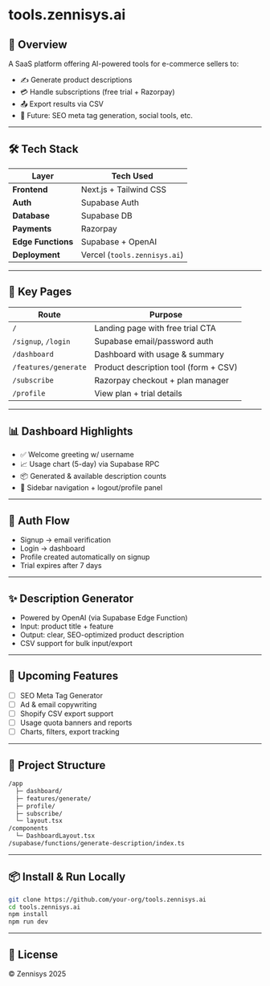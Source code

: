 # tools.zennisys.ai

## 🧠 Overview

A SaaS platform offering AI-powered tools for e-commerce sellers to:

- ✍️ Generate product descriptions  
- 💳 Handle subscriptions (free trial + Razorpay)  
- 📤 Export results via CSV  
- 🧠 Future: SEO meta tag generation, social tools, etc.

---

## 🛠️ Tech Stack

| Layer             | Tech Used                        |
|-------------------|----------------------------------|
| **Frontend**      | Next.js + Tailwind CSS           |
| **Auth**          | Supabase Auth                    |
| **Database**      | Supabase DB                      |
| **Payments**      | Razorpay                         |
| **Edge Functions**| Supabase + OpenAI                |
| **Deployment**    | Vercel (`tools.zennisys.ai`)     |

---

## 📄 Key Pages

| Route                | Purpose                               |
|----------------------|---------------------------------------|
| `/`                  | Landing page with free trial CTA      |
| `/signup`, `/login`  | Supabase email/password auth          |
| `/dashboard`         | Dashboard with usage & summary        |
| `/features/generate` | Product description tool (form + CSV) |
| `/subscribe`         | Razorpay checkout + plan manager      |
| `/profile`           | View plan + trial details             |

---

## 📊 Dashboard Highlights

- ✅ Welcome greeting w/ username  
- 📈 Usage chart (5-day) via Supabase RPC  
- 📦 Generated & available description counts  
- 🧭 Sidebar navigation + logout/profile panel

---

## 🔐 Auth Flow

- Signup → email verification  
- Login → dashboard  
- Profile created automatically on signup  
- Trial expires after 7 days

---

## ✨ Description Generator

- Powered by OpenAI (via Supabase Edge Function)  
- Input: product title + feature  
- Output: clear, SEO-optimized product description  
- CSV support for bulk input/export

---

## 🚧 Upcoming Features

- [ ] SEO Meta Tag Generator  
- [ ] Ad & email copywriting  
- [ ] Shopify CSV export support  
- [ ] Usage quota banners and reports  
- [ ] Charts, filters, export tracking

---

## 📁 Project Structure

```bash
/app
  ├─ dashboard/
  ├─ features/generate/
  ├─ profile/
  ├─ subscribe/
  └─ layout.tsx
/components
  └─ DashboardLayout.tsx
/supabase/functions/generate-description/index.ts
```

---

## 📦 Install & Run Locally

```bash
git clone https://github.com/your-org/tools.zennisys.ai
cd tools.zennisys.ai
npm install
npm run dev
```

---

## 📝 License

© Zennisys 2025
